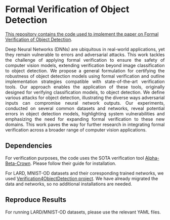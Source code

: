 Formal Verification of Object Detection
======================

<p align="center">
<a href="[[https://arxiv.org/pdf/2407.01295](https://arxiv.org/abs/2407.01295)](https://arxiv.org/pdf/2407.01295)">
<!--<img src="https://www.huan-zhang.com/images/upload/alpha-beta-crown/logo_2022.png" width="36%"></a></p>-->

This repository contains the code used to implement the paper on [Formal Verification of Object Detection](https://arxiv.org/pdf/2407.01295).
<p align="justify"> Deep Neural Networks (DNNs) are ubiquitous in real-world
applications, yet they remain vulnerable to errors and adversarial attacks. This work tackles the challenge of applying formal verification
to ensure the safety of computer vision models, extending verification
beyond image classification to object detection. We propose a general
formulation for certifying the robustness of object detection models using formal verification and outline implementation strategies compatible
with state-of-the-art verification tools. Our approach enables the application of these tools, originally designed for verifying classification models,
to object detection. We define various attacks for object detection, illustrating the diverse ways adversarial inputs can compromise neural network outputs. Our experiments, conducted on several common datasets
and networks, reveal potential errors in object detection models, highlighting system vulnerabilities and emphasizing the need for expanding
formal verification to these new domains. This work paves the way for
further research in integrating formal verification across a broader range
of computer vision applications.
</p>

## Dependencies

For verification purposes, the code uses the SOTA verification tool [Alpha-Beta-Crown](https://arxiv.org/pdf/2103.06624.pdf). Please follow their guide for installation. 

For LARD, MNIST-OD datasets and their coresponding trained networks, we used [Verification4ObjectDetection project](https://github.com/NoCohen66/Verification4ObjectDetection). We have already migrated the data and networks, so no additional installations are needed.

## Reproduce Results
For running LARD/MNIST-OD datasets, please use the relevant YAML files.


